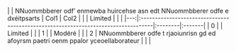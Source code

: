 |    | NNuommbberer odf’ enmewba huircehse asn edt NNuommbberer odfe e dxéitpsarts       | Col1    | Col2   |
|    | Limited                                                                           |         |        |
|---:|:----------------------------------------------------------------------------------|:--------|:-------|
|  0 |                                                                                   | Limited |        |
|  1 |                                                                                   | Modéré  |        |
|  2 | NNuommbberer odfe t rjaoiunrisn gd ed afoyrsm paetri oenm ppalor yceoellaborateur |         |        |